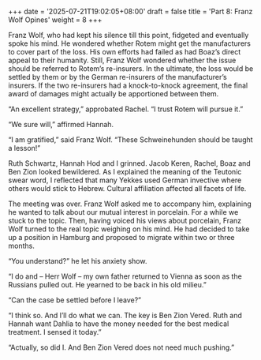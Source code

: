 +++
date = '2025-07-21T19:02:05+08:00'
draft = false
title = 'Part 8: Franz Wolf Opines'
weight = 8
+++

Franz Wolf, who had kept his silence till this point, fidgeted and eventually spoke his mind. He wondered whether Rotem might get the manufacturers to cover part of the loss. His own efforts had failed as had Boaz’s direct appeal to their humanity. Still, Franz Wolf wondered whether the issue should be referred to Rotem’s re-insurers. In the ultimate, the loss would be settled by them or by the German re-insurers of the manufacturer’s insurers. If the two re-insurers had a knock-to-knock agreement, the final award of damages might actually be apportioned between them.

“An excellent strategy,” approbated Rachel. “I trust Rotem will pursue it.”

“We sure will,” affirmed Hannah.

“I am gratified,” said Franz Wolf. “These Schweinehunden should be taught a lesson!”

Ruth Schwartz, Hannah Hod and I grinned. Jacob Keren, Rachel, Boaz and Ben Zion looked bewildered. As I explained the meaning of the Teutonic swear word, I reflected that many Yekkes used German invective where others would stick to Hebrew. Cultural affiliation affected all facets of life.

The meeting was over. Franz Wolf asked me to accompany him, explaining he wanted to talk about our mutual interest in porcelain.  For a while we stuck to the topic. Then, having voiced his views about porcelain, Franz Wolf turned to the real topic weighing on his mind. He had decided to take up a position in Hamburg and proposed to migrate within two or three months.

“You understand?” he let his anxiety show.

“I do and – Herr Wolf – my own father returned to Vienna as soon as the Russians pulled out. He yearned to be back in his old milieu.”

“Can the case be settled before I leave?”

“I think so. And I’ll do what we can. The key is Ben Zion Vered. Ruth and Hannah want Dahlia to have the money needed for the best medical treatment. I sensed it today.”

“Actually, so did I. And Ben Zion Vered does not need much pushing.”